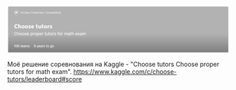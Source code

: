 
![](./pick/1.jpg)



Моё решение соревнования на Kaggle - "Choose tutors Choose proper tutors for math exam". https://www.kaggle.com/c/choose-tutors/leaderboard#score

